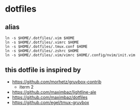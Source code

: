 # dotfiles

## alias
```
ln -s $HOME/.dotfiles/.vim $HOME
ln -s $HOME/.dotfiles/.vimrc $HOME
ln -s $HOME/.dotfiles/.tmux.conf $HOME
ln -s $HOME/.dotfiles/.zshrc $HOME
ln -s $HOME/.dotfiles/.vim/vimrc $HOME/.config/nvim/init.vim
```

## this dotfile is inspired by
- https://github.com/morhetz/gruvbox-contrib
  - iterm 2
- https://github.com/maximbaz/lightline-ale
- https://github.com/maximbaz/dotfiles
- https://github.com/egel/tmux-gruvbox
